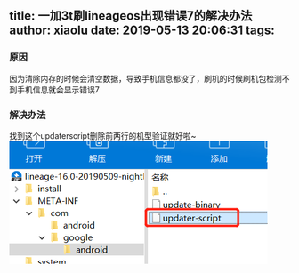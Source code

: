 title: 一加3t刷lineageos出现错误7的解决办法
author: xiaolu
date: 2019-05-13 20:06:31
tags:
---
### 原因
因为清除内存的时候会清空数据，导致手机信息都没了，刷机的时候刷机包检测不到手机信息就会显示错误7
### 解决办法
找到这个updaterscript删除前两行的机型验证就好啦~
![删除机型验证](1.png)